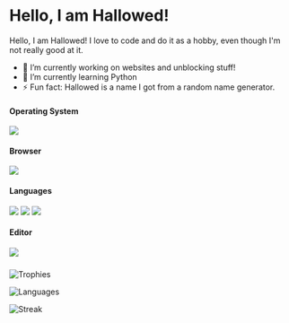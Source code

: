 # Hello, I am Hallowed!
Hello, I am Hallowed! I love to code and do it as a hobby, even though I'm not really good at it.
- 🔭 I’m currently working on websites and unblocking stuff!
- 🌱 I’m currently learning Python
- ⚡ Fun fact: Hallowed is a name I got from a random name generator.
#### Operating System
![](https://img.shields.io/badge/Debian-A81D33?style=for-the-badge&logo=debian&logoColor=white)
#### Browser
![](https://img.shields.io/badge/Google_chrome-4285F4?style=for-the-badge&logo=Google-chrome&logoColor=white)
#### Languages
![](https://img.shields.io/badge/JavaScript-323330?style=for-the-badge&logo=javascript&logoColor=F7DF1E)
![](https://img.shields.io/badge/HTML5-E34F26?style=for-the-badge&logo=html5&logoColor=white)
![](https://img.shields.io/badge/CSS3-1572B6?style=for-the-badge&logo=css3&logoColor=white)
#### Editor
![](https://img.shields.io/badge/VSCode-0078D4?style=for-the-badge&logo=visual%20studio%20code&logoColor=white)
###








![Trophies](https://github-profile-trophy.vercel.app/?username=HallowedSpace)

![Languages](https://github-readme-stats.vercel.app/api/top-langs/?username=HallowedSpace)

![Streak](https://github-readme-streak-stats.herokuapp.com/?user=HallowedSpace)
